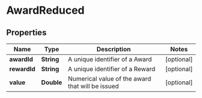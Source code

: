 

# AwardReduced


## Properties

Name | Type | Description | Notes
------------ | ------------- | ------------- | -------------
**awardId** | **String** | A unique identifier of a Award |  [optional]
**rewardId** | **String** | A unique identifier of a Reward |  [optional]
**value** | **Double** | Numerical value of the award that will be issued |  [optional]



